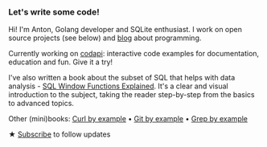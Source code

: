 ### Let's write some code!

Hi! I'm Anton, Golang developer and SQLite enthusiast. I work on open source projects (see below) and [blog](https://antonz.org/) about programming.

Currently working on [codapi](https://codapi.org/): interactive code examples for documentation, education and fun. Give it a try!

I've also written a book about the subset of SQL that helps with data analysis - [SQL Window Functions Explained](https://antonz.org/sql-window-functions-book/). It's a clear and visual introduction to the subject, taking the reader step-by-step from the basics to advanced topics.

Other (mini)books: [Curl by example](https://github.com/nalgeon/curl-by-example) • [Git by example](https://github.com/nalgeon/git-by-example) • [Grep by example](https://github.com/nalgeon/grep-by-example)

★ [Subscribe](https://antonz.org/subscribe/) to follow updates
